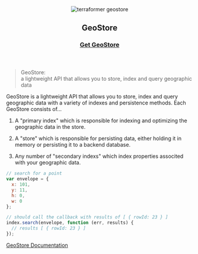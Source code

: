 <header class="subhead">
  <img src="assets/images/terraformer-geostore.png" alt="terraformer geostore">
  <h2>GeoStore</h2>
  <h3><a href="/" class="button button-light">Get GeoStore</a></h3>
</header>

> GeoStore:<br />
> a lightweight API that allows you to store, index and query geographic data

GeoStore is a lightweight API that allows you to store, index and query geographic data with a variety of indexes and persistence methods. Each GeoStore consists of...

01. A "primary index" which is responsible for indexing and optimizing the geographic data in the store.

02. A "store" which is responsible for persisting data, either holding it in memory or persisting it to a backend database.

03. Any number of "secondary indexs" which index properties associted with your geographic data.

```js
// search for a point
var envelope = {
  x: 101,
  y: 11,
  h: 0,
  w: 0
};

// should call the callback with results of [ { rowId: 23 } ]
index.search(envelope, function (err, results) {
  // results [ { rowId: 23 } ]
});
```

[GeoStore Documentation](/documentation/GeoStore)